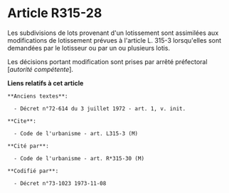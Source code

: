 # Article R315-28

Les subdivisions de lots provenant d'un lotissement sont assimilées aux modifications de lotissement prévues à l'article L.
315-3 lorsqu'elles sont demandées par le lotisseur ou par un ou plusieurs lotis.

Les décisions portant modification sont prises par arrêté préfectoral [*autorité compétente*].

**Liens relatifs à cet article**

	**Anciens textes**:

	  - Décret n°72-614 du 3 juillet 1972 - art. 1, v. init.

	**Cite**:

	  - Code de l'urbanisme - art. L315-3 (M)

	**Cité par**:

	  - Code de l'urbanisme - art. R*315-30 (M)

	**Codifié par**:

	  - Décret n°73-1023 1973-11-08
